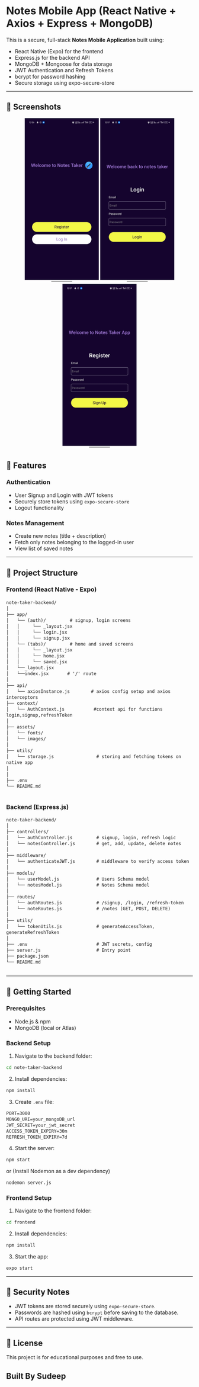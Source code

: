 
# Notes Mobile App (React Native + Axios + Express + MongoDB)

This is a secure, full-stack **Notes Mobile Application** built using:
- React Native (Expo) for the frontend
- Express.js for the backend API
- MongoDB + Mongoose for data storage
- JWT Authentication and Refresh Tokens
- bcrypt for password hashing
- Secure storage using expo-secure-store

---

## 📸 Screenshots

<p align="center">
  <img src="./Screenshots/index-screen.jpeg" width="200" />
  <img src="./Screenshots/login-screen.jpeg" width="200" />
  <img src="./Screenshots/signup-screen.jpeg" width="200" />
</p>

## 🔐 Features

### Authentication
- User Signup and Login with JWT tokens
- Securely store tokens using `expo-secure-store`
- Logout functionality

### Notes Management
- Create new notes (title + description)
- Fetch only notes belonging to the logged-in user
- View list of saved notes

---

## 📁 Project Structure

### Frontend (React Native - Expo)
```
note-taker-backend/
│
├── app/
│   └── (auth)/         # signup, login screens
│   │     └── _layout.jsx
│   │     └── login.jsx
│   │     └── signup.jsx
│   └── (tabs)/         # home and saved screens
│   │     └── _layout.jsx
│   │     └── home.jsx
│   │     └── saved.jsx
│   └──_layout.jsx
│   └──index.jsx       # '/' route
│
├── api/
│   └── axiosInstance.js        # axios config setup and axios interceptors
├── context/
│   └── AuthContext.js           #context api for functions login,signup,refreshToken
│
├── assets/
│   └── fonts/              
│   └── images/          
│
├── utils/
│   └── storage.js                # storing and fetching tokens on native app   
│           
│
├── .env
└── README.md


```

### Backend (Express.js)
```
note-taker-backend/
│
├── controllers/
│   └── authController.js         # signup, login, refresh logic
│   └── notesController.js        # get, add, update, delete notes
│
├── middleware/
│   └── authenticateJWT.js        # middleware to verify access token
│
├── models/
│   └── userModel.js              # Users Schema model
│   └── notesModel.js             # Notes Schema model
│
├── routes/
│   └── authRoutes.js             # /signup, /login, /refresh-token
│   └── noteRoutes.js             # /notes (GET, POST, DELETE)
│
├── utils/
│   └── tokenUtils.js             # generateAccessToken, generateRefreshToken
│
├── .env                          # JWT secrets, config
├── server.js                     # Entry point
├── package.json
└── README.md


```

---

## 🚀 Getting Started

### Prerequisites
- Node.js & npm
- MongoDB (local or Atlas)

### Backend Setup

1. Navigate to the backend folder:
```bash
cd note-taker-backend
```
2. Install dependencies:
```bash
npm install
```
3. Create `.env` file:
```
PORT=3000
MONGO_URI=your_mongoDB_url
JWT_SECRET=your_jwt_secret
ACCESS_TOKEN_EXPIRY=30m
REFRESH_TOKEN_EXPIRY=7d
```
4. Start the server:
```bash
npm start 
```

or
(Install Nodemon as a dev dependency)
```bash
nodemon server.js 
```

### Frontend Setup

1. Navigate to the frontend folder:
```bash
cd frontend
```
2. Install dependencies:
```bash
npm install
```
3. Start the app:
```bash
expo start
```

---

## 🔐 Security Notes

- JWT tokens are stored securely using `expo-secure-store`.
- Passwords are hashed using `bcrypt` before saving to the database.
- API routes are protected using JWT middleware.

---

## 📜 License
This project is for educational purposes and free to use.

## Built By Sudeep
